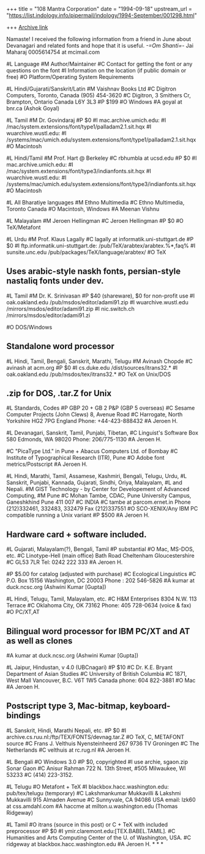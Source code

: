+++
title = "108 Mantra Corporation"
date = "1994-09-18"
upstream_url = "https://list.indology.info/pipermail/indology/1994-September/001298.html"

+++
[Archive link](https://list.indology.info/pipermail/indology/1994-September/001298.html)

Namaste!  I received the following information from a friend in June
about Devanagari and related fonts and hope that it is useful.
*-=Om Shanti=-*  Jai Maharaj     0005614754 at mcimail.com

#L Language
#M Author/Maintainer
#C Contact for getting the font or any questions on the font
#I Information on the location (if public domain or free) 
#O Platform/Operating System Requirements

#L Hindi/Gujarati/Sanskrit/Latin 
#M Vaishnav Books Ltd
#C Digitron Computers, Toronto, Canada (905) 454-3620
#C Digitron, 3 Smithers Cr, Brampton, Ontario Canada L6Y 3L3 
#P $199
#O Windows 
#A goyal at bnr.ca (Ashok Goyal)

#L Tamil
#M Dr. Govindaraj 
#P $0
#I mac.archive.umich.edu: 
#I /mac/system.extensions/font/type1/palladam2.1.sit.hqx
#I wuarchive.wustl.edu: 
#I /systems/mac/umich.edu/system.extensions/font/type1/palladam2.1.sit.hqx
#O Macintosh

#L Hindi/Tamil
#M Prof. Hart @ Berkeley 
#C rbhumbla at ucsd.edu
#P $0
#I mac.archive.umich.edu: 
#I /mac/system.extensions/font/type3/indianfonts.sit.hqx
#I wuarchive.wustl.edu: 
#I /systems/mac/umich.edu/system.extensions/font/type3/indianfonts.sit.hqx
#O Macintosh

#L All Bharatiye languages
#M Ethno Multimedia
#C Ethno Multimedia, Toronto Canada
#O Macintosh, Windows
#A Meenan Vishnu <mvishnu at bbcr.uwaterloo.ca>

#L Malayalam
#M Jeroen Hellingman 
#C Jeroen Hellingman <jhelling at cs.ruu.nl>
#P $0
#O TeX/Metafont

#L Urdu
#M Prof. Klaus Lagally
#C lagally at informatik.uni-stuttgart.de
#P $0
#I ftp.informatik.uni-stuttgart.de: /pub/TeX/arabtex/arabtex.%*,faq%
#I sunsite.unc.edu /pub/packages/TeX/language/arabtex/
#O TeX
## Uses arabic-style naskh fonts, persian-style nastaliq fonts under dev.

#L Tamil
#M Dr. K. Srinivasan
#P $40 (shareware), $0 for non-profit use
#I oak.oakland.edu     /pub/msdos/editor/adami91.zip
#I wuarchive.wustl.edu /mirrors/msdos/editor/adami91.zip
#I nic.switch.ch       /mirrors/msdos/editor/adami91.zi

#O DOS/Windows
## Standalone word processor

#L Hindi, Tamil, Bengali, Sanskrit, Marathi, Telugu
#M Avinash Chopde
#C avinash at acm.org
#P $0
#I cs.duke.edu      /dist/sources/itrans32.* 
#I oak.oakland.edu  /pub/msdos/tex/itrans32.*
#O TeX on Unix/DOS
## .zip for DOS, .tar.Z for Unix

#L Standards, Codes
#P GBP 20 + GB 2 P&P (GBP 5 overseas)
#C Sesame Computer Projects (John Clews) 8, Avenue Road
#C Harrogate, North Yorkshire HG2 7PG England Phone: +44-423-888432
#A Jeroen H.

#L Devanagari, Sanskrit, Tamil, Punjabi, Tibetan,
#C Linguist's Software Box 580 Edmonds, WA 98020 Phone: 206/775-1130 
#A Jeroen H.

#C "PicaType Ltd." in Pune + Abacus Computers Ltd. of Bombay
#C Institute of Typographical Research (ITR), Pune
#O Adobe font metrics/Postscript
#A Jeroen H.

#L Hindi, Marathi, Tamil, Assamese, Kashmiri, Bengali, Telugu, Urdu,
#L Sanskrit, Punjabi, Kannada, Gujarati, Sindhi, Oriya, Malayalam, 
#L and Nepali.
#M GIST Technology - by Center for Developement of Advanced Computing,
#M Pune
#C Mohan Tambe, CDAC, Pune University Campus, Ganeshkhind Pune 411 007 
#C INDIA
#C tambe at parcom.ernet.in Phone (212)332461, 332483, 332479 Fax (212)337551
#O SCO-XENIX/Any IBM PC compatible running a Unix variant
#P $500
#A Jeroen H.
## Hardware card + software included.

#L Gujarati, Malayalam(?), Bengali, Tamil
#P substantial
#O Mac, MS-DOS, etc.
#C Linotype-Hell (main office) Bath Road Cheltenham Gloucestershire
#C GL53 7LR Tel: 0242 222 333
#A Jeroen H.

#P $5.00 for catalog (adjusted with purchase)
#C Ecological Linguistics
#C P.O. Box 15156 Washington, DC 20003 Phone : 202 546-5826 
#A kumar at duck.ncsc.org (Ashwini Kumar [Gupta])

#L Hindi, Telugu, Tamil, Malayalam, etc.
#C H&M Enterprises 8304 N.W. 113 Terrace
#C Oklahoma City, OK 73162 Phone:  405 728-0634 (voice & fax)
#O PC/XT,AT
## Bilingual word processor for IBM PC/XT and AT as well as clones
#A kumar at duck.ncsc.org (Ashwini Kumar [Gupta])

#L Jaipur, Hindustan, v 4.0 (UBCnagari)
#P $10
#C Dr. K.E. Bryant Department of Asian Studies 
#C University of British Columbia
#C 1871, West Mall Vancouver, B.C. V6T 1W5 Canada phone: 604 822-3881
#O Mac
#A Jeroen H.
## Postscript type 3, Mac-bitmap, keyboard-bindings

#L Sanskrit, Hindi, Marathi Nepali, etc.
#P $0
#I archive.cs.ruu.nl:/ftp/TEX/FONTS/devnag.tar.Z
#O TeX, C, METAFONT source
#C Frans J. Velthuis Nyensteinheerd 267 9736 TV Groningen 
#C The Netherlands
#C velthuis at rc.rug.nl
#A Jeroen H.

#L Bengali
#O Windows 3.0
#P $0, copyrighted 
#I use archie, sgaon.zip Sonar Gaon
#C Anisur Rahman 722 N. 13th Street, #505 Milwaukee, WI 53233 
#C (414) 223-3152.

#L Telugu
#O Metafont + TeX
#I blackbox.hacc.washington.edu: pub/tex/telugu (temporary)
#C Lakshmankumar Mukkavilli & Lakshmi Mukkavilli 915 Almaden Avenue
#C Sunnyvale, CA  94086  USA email: lzk60 at css.amdahl.com
#A haccme at milton.u.washington.edu (Thomas Ridgeway)

#L Tamil
#O itrans (source in this post) or C + TeX with included preprocessor
#P $0
#I ymir.claremont.edu:[TEX.BABEL.TAMIL]*.*
#C Humanities and Arts Computing Center of the U. of Washington, USA.
#C ridgeway at blackbox.hacc.washington.edu
#A Jeroen H.
                        * * *






